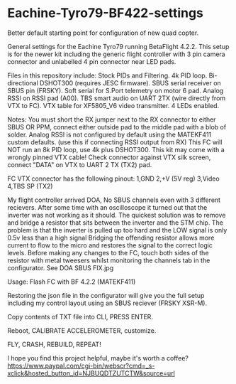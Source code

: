 # Eachine-Tyro79-BF422-settings
Better default starting point for configuration of new quad copter.

General settings for the Eachine Tyro79 running BetaFlight 4.2.2. 
This setup is for the newer kit including the generic flight controller with 3 pin camera connector and unlabelled 4 pin connector near LED pads.

Files in this repository include: 
Stock PIDs and Filtering. 
4k PID loop. 
Bi-directional DSHOT300 (requires JESC firmware). 
SBUS serial receiver on SBUS pin (FRSKY). 
Soft serial for S.Port telemetry on motor 6 pad. 
Analog RSSI on RSSI pad (A00). 
TBS smart audio on UART 2TX (wire directly from VTX to FC).
VTX table for XF5805_V6 video transmitter. 
4 LEDs enabled.

Notes: 
You must short the RX jumper next to the RX connector to either SBUS OR PPM, connect either outside pad to the middle pad with a blob of solder. 
Analog RSSI is not configured by default using the MATEKF411 custom defaults. (use this if connecting RSSI output from RX)
This FC will NOT run an 8k PID loop, use 4k plus DSHOT300.
This kit may come with a wrongly pinned VTX cable! 
Check connector against VTX silk screen, connect "DATA" on VTX to UART 2 TX (TX2) pad. 

FC VTX connector has the following pinout: 
1,GND 
2,+V (5V reg) 
3,Video 
4,TBS SP (TX2)

My flight controller arrived DOA, No SBUS channels even with 3 different recievers.
After some time with an oscilloscope it turned out that the inverter was not working as it should.
The quickest solution was to remove and bridge a resistor that sits between the inverter and the STM chip.
The problem is that the inverter is pulled up too hard and the LOW signal is only 0.5v less than a high signal 
Bridging the offending resistor allows more current to flow to the micro and restores the signal to the correct logic levels.
Before making any changes to the FC, touch both sides of the resistor with metal tweesers whilst monitoring the channels tab in the configurator.
See DOA SBUS FIX.jpg

Usage:
Flash FC with BF 4.2.2 (MATEKF411)

Restoring the json file in the configurator will give you the full setup including my control layout using an SBUS reciever (FRSKY XSR-M).

Copy contents of TXT file into CLI, PRESS ENTER.

Reboot, CALIBRATE ACCELEROMETER, customize.

FLY, CRASH, REBUILD, REPEAT!






I hope you find this project helpful, maybe it's worth a coffee?              
https://www.paypal.com/cgi-bin/webscr?cmd=_s-xclick&hosted_button_id=NJBUQDTZUTCTW&source=url
